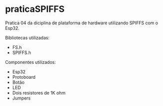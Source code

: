 # praticaSPIFFS
Pratica 04 da diciplina de plataforma de hardware utilizando SPIFFS com o Esp32.

Bibliotecas utilizadas:
- FS.h
- SPIFFS.h

Componentes utilizados:
- Esp32
- Protoboard
- Botão
- LED
- Dois resistores de 1K ohm
- Jumpers

